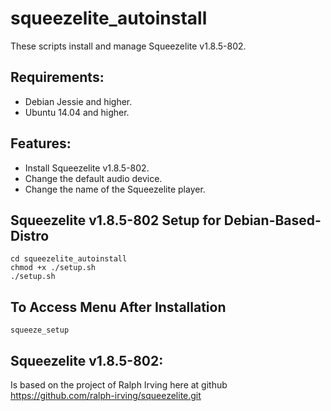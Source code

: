 squeezelite_autoinstall
==============
These scripts install and manage Squeezelite v1.8.5-802.

Requirements:
-------------
- Debian Jessie and higher.
- Ubuntu 14.04 and higher.

Features:
---------
- Install Squeezelite v1.8.5-802.
- Change the default audio device.
- Change the name of the Squeezelite player.

Squeezelite v1.8.5-802 Setup for Debian-Based-Distro
----------------------------------------------------
```shell
cd squeezelite_autoinstall
chmod +x ./setup.sh
./setup.sh
```

To Access Menu After Installation
---------------------------------
```shell
squeeze_setup
```

Squeezelite v1.8.5-802:
-----------------------
Is based on the project of Ralph Irving here at github https://github.com/ralph-irving/squeezelite.git

